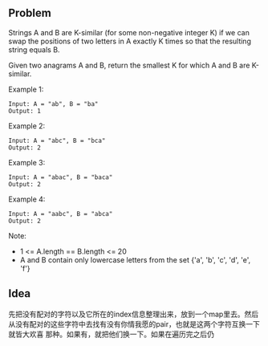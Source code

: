 ## Problem
Strings A and B are K-similar (for some non-negative integer K) if we can swap the positions of two letters in A exactly K times so that the resulting string equals B.

Given two anagrams A and B, return the smallest K for which A and B are K-similar.

Example 1:
```
Input: A = "ab", B = "ba"
Output: 1
```
Example 2:
```
Input: A = "abc", B = "bca"
Output: 2
```
Example 3:
```
Input: A = "abac", B = "baca"
Output: 2
```
Example 4:
```
Input: A = "aabc", B = "abca"
Output: 2
```

Note:

* 1 <= A.length == B.length <= 20
* A and B contain only lowercase letters from the set {'a', 'b', 'c', 'd', 'e', 'f'}

## Idea
先把没有配对的字符以及它所在的index信息整理出来，放到一个map里去。然后从没有配对的这些字符中去找有没有你情我愿的pair，也就是这两个字符互换一下就皆大欢喜
那种。如果有，就把他们换一下。如果在遍历完之后仍
